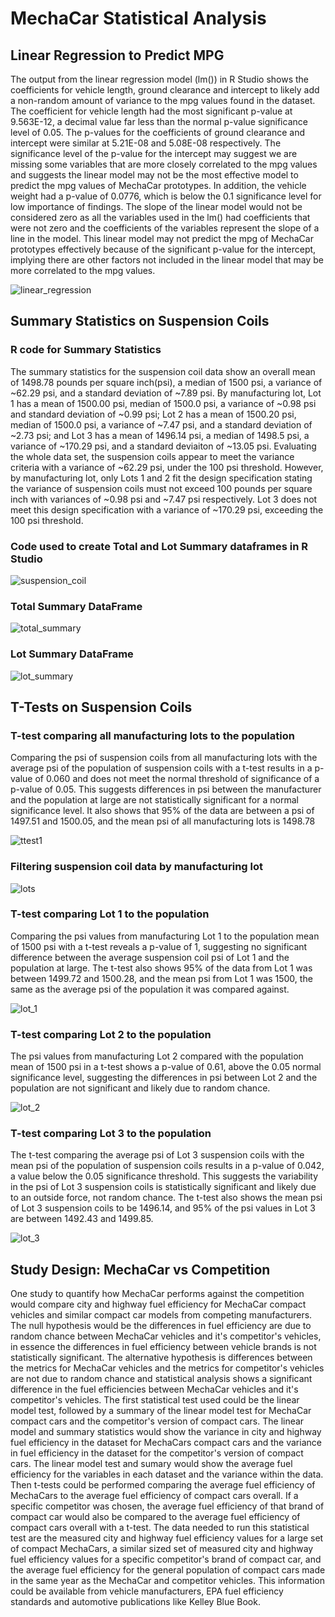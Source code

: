 
# MechaCar Statistical Analysis


## Linear Regression to Predict MPG


The output from the linear regression model (lm()) in R Studio shows the coefficients for vehicle length, ground clearance and intercept to likely add a non-random amount of variance to the mpg values found in the dataset.  The coefficient for vehicle length had the most significant p-value at 9.563E-12, a decimal value far less than the normal p-value significance level of 0.05.  The p-values for the coefficients of ground clearance and intercept were similar at 5.21E-08 and 5.08E-08 respectively.  The significance level of the p-value for the intercept may suggest we are missing some variables that are more closely correlated to the mpg values and suggests the linear model may not be the most effective model to predict the mpg values of MechaCar prototypes.  In addition, the vehicle weight had a p-value of 0.0776, which is below the 0.1 significance level for low importance of findings.  The slope of the linear model would not be considered zero as all the variables used in the lm() had coefficients that were not zero and the coefficients of the variables represent the slope of a line in the model.  This linear model may not predict the mpg of MechaCar prototypes effectively because of the significant p-value for the intercept, implying there are other factors not included in the linear model that may be more correlated to the mpg values.   

![linear_regression](https://user-images.githubusercontent.com/78699521/122134222-089a2980-cdf3-11eb-94dd-e1ec066bc7c1.png)


## Summary Statistics on Suspension Coils

### R code for Summary Statistics


The summary statistics for the suspension coil data show an overall mean of 1498.78 pounds per square inch(psi), a median of 1500 psi, a variance of ~62.29 psi, and a standard deviation of ~7.89 psi.  By manufacturing lot, Lot 1 has a mean of 1500.00 psi, median of 1500.0 psi, a variance of ~0.98 psi and standard deviation of ~0.99 psi; Lot 2 has a mean of 1500.20 psi, median of 1500.0 psi, a variance of ~7.47 psi, and a standard deviation of ~2.73 psi; and Lot 3 has a mean of 1496.14 psi, a median of 1498.5 psi, a variance of ~170.29 psi, and a standard deviaiton of ~13.05 psi.  Evaluating the whole data set, the suspension coils appear to meet the variance criteria with a variance of ~62.29 psi, under the 100 psi threshold.  However, by manufacturing lot, only  Lots 1 and 2 fit the design specification stating the variance of suspension coils must not exceed 100 pounds per square inch with variances of ~0.98 psi and ~7.47 psi respectively. Lot 3 does not meet this design specification with a variance of ~170.29 psi, exceeding the 100 psi threshold. 


### Code used to create Total and Lot Summary dataframes in R Studio


![suspension_coil](https://user-images.githubusercontent.com/78699521/122658632-79f41800-d124-11eb-9021-23b11505e3af.png)


### Total Summary DataFrame
![total_summary](https://user-images.githubusercontent.com/78699521/122658637-8e381500-d124-11eb-8617-f7bf200396be.png)


### Lot Summary DataFrame
![lot_summary](https://user-images.githubusercontent.com/78699521/122658642-942df600-d124-11eb-9ac8-f5504f1a0bac.png)


## T-Tests on Suspension Coils


### T-test comparing all manufacturing lots to the population
Comparing the psi of suspension coils from all manufacturing lots with the average psi of the population of suspension coils with a t-test results in a p-value of 0.060 and does not meet the normal threshold of significance of a p-value of 0.05.  This suggests differences in psi between the manufacturer and the population at large are not statistically significant for a normal significance level.  It also shows that 95% of the data are between a psi of 1497.51 and 1500.05, and the mean psi of all manufacturing lots is 1498.78


![ttest1](https://user-images.githubusercontent.com/78699521/122690003-8edfb280-d1db-11eb-9a36-81818a0117e5.png)


### Filtering suspension coil data by manufacturing lot
![lots](https://user-images.githubusercontent.com/78699521/122690007-94d59380-d1db-11eb-85fb-2c7a601fc85d.png)


### T-test comparing Lot 1 to the population
Comparing the psi values from manufacturing Lot 1 to the population mean of 1500 psi with a t-test reveals a p-value of 1, suggesting no significant difference between the average suspension coil psi of Lot 1 and the population at large.  The t-test also shows 95% of the data from Lot 1 was between 1499.72 and 1500.28, and the mean psi from Lot 1 was 1500, the same as the average psi of the population it was compared against.


![lot_1](https://user-images.githubusercontent.com/78699521/122690010-999a4780-d1db-11eb-94bb-afe9bce9967f.png)


### T-test comparing Lot 2 to the population
The psi values from manufacturing Lot 2 compared with the population mean of 1500 psi in a t-test shows a p-value of 0.61, above the 0.05 normal significance level, suggesting the differences in psi between Lot 2 and the population are not significant and likely due to random chance.


![lot_2](https://user-images.githubusercontent.com/78699521/122690012-9dc66500-d1db-11eb-80b8-701831627a19.png)


### T-test comparing Lot 3 to the population
The t-test comparing the average psi of Lot 3 suspension coils with the mean psi of the population of suspension coils results in a p-value of 0.042, a value below the 0.05 significance threshold.  This suggests the variability in the psi of Lot 3 suspension coils is statistically significant and likely due to an outside force, not random chance.  The t-test also shows the mean psi of Lot 3 suspension coils to be 1496.14, and 95% of the psi values in Lot 3 are between 1492.43 and 1499.85. 


![lot_3](https://user-images.githubusercontent.com/78699521/122690017-a28b1900-d1db-11eb-9e7f-2902eb75d8fe.png)


## Study Design: MechaCar vs Competition


One study to quantify how MechaCar performs against the competition would compare city and highway fuel efficiency for MechaCar compact vehicles and similar compact car models from competing manufacturers.  The null hypothesis would be the differences in fuel efficiency are due to random chance between MechaCar vehicles and it's competitor's vehicles, in essence the differences in fuel efficiency between vehicle brands is not statistically significant.  The alternative hypothesis is differences between the metrics for MechaCar vehicles and the metrics for competitor's vehicles are not due to random chance and statistical analysis shows a significant difference in the fuel efficiencies between MechaCar vehicles and it's competitor's vehicles.  The first statistical test used could be the linear model test, followed by a summary of the linear model test for MechaCar compact cars and the competitor's version of compact cars.  The linear model and summary statistics would show the variance in city and highway fuel efficiency in the dataset for  MechaCars compact cars and the variance in fuel efficiency in the dataset for the competitor's version of compact cars.  The linear model test and sumary would show the average fuel efficiency for the variables in each dataset and the variance within the data. Then t-tests could be performed comparing the average fuel efficiency of MechaCars to the average fuel efficiency of compact cars overall.  If a specific competitor was chosen, the average fuel efficiency of that brand of compact car would also be compared to the average fuel efficiency of compact cars overall with a t-test.  The data needed to run this statistical test are the measured city and highway fuel efficiency values for a large set of compact MechaCars, a similar sized set of measured city and highway fuel efficiency values for a specific competitor's brand of compact car, and the average fuel efficiency for the general population of compact cars made in the same year as the MechaCar and competitor vehicles.  This information could be available from vehicle manufacturers, EPA fuel efficiency standards and automotive publications like Kelley Blue Book.             


